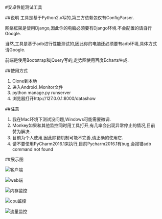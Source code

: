 #安卓性能测试工具

##说明
工具是基于Python2.x写的,第三方依赖包仅有ConfigParser.

网络框架是使用Django,因此你的电脑必须要有Django环境.不会配置的请自行Google.

当然,工具是基于adb进行性能测试的,因此你的电脑还必须要有adb环境,具体方式请Google.

前端是使用Bootstrap和jQuery写的,走势图使用百度Echarts生成.

##使用方式
1. Clone到本地
2. 进入Android_Monitor文件
3. python manage.py runserver
4. 浏览器打开http://127.0.0.1:8000/datashow

##注意
1. 我在Mac环境下测试没问题,Windows可能需要微调.
2. Monkey如果和其他监控同时用工具打开,有几率会出现异常停止的情况,目前赞为解决.
3. 目前为个人使用,因此除错机制可能不完善,请正确的使用它.
4. 请不要使用PyCharm2016.1来执行,目前Pycharm2016.1有bug,会报错adb command not found

##展示图

![客户端](http://7xsgl3.com1.z0.glb.clouddn.com/6E2A853B-7FA1-46DB-970B-E153C53EB2AD.png)

![web端](http://7xsgl3.com1.z0.glb.clouddn.com/D40ABEF3-5AFF-4107-8DE9-1219E92A724E.png)

![内存监控](http://7xsgl3.com1.z0.glb.clouddn.com/3F7C7D57-9435-4DFE-9CAC-08AB2F5D7619.png)

![cpu监控](http://7xsgl3.com1.z0.glb.clouddn.com/20C18466-D2BE-4BF8-A848-57F6EC551E0F.png)

![流量监控](http://7xsgl3.com1.z0.glb.clouddn.com/02C218C4-5922-439C-A63B-10BC5661C5F4.png)